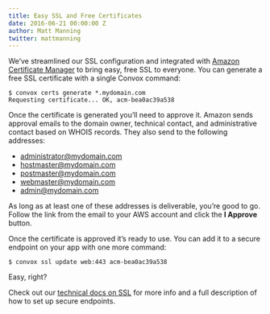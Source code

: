 ```yaml
---
title: Easy SSL and Free Certificates
date: 2016-06-21 00:00:00 Z
author: Matt Manning
twitter: mattmanning
---
```


We’ve streamlined our SSL configuration and integrated with [Amazon Certificate Manager](https://aws.amazon.com/certificate-manager/) to bring easy, free SSL to everyone. You can generate a free SSL certificate with a single Convox command:

    $ convox certs generate *.mydomain.com
    Requesting certificate... OK, acm-bea0ac39a538

<!--more-->

Once the certificate is generated you’ll need to approve it. Amazon sends approval emails to the domain owner, technical contact, and administrative contact based on WHOIS records. They also send to the following addresses:

* administrator@mydomain.com
* hostmaster@mydomain.com
* postmaster@mydomain.com
* webmaster@mydomain.com
* admin@mydomain.com

As long as at least one of these addresses is deliverable, you’re good to go. Follow the link from the email to your AWS account and click the **I Approve** button.

Once the certificate is approved it’s ready to use. You can add it to a secure endpoint on your app with one more command:

    $ convox ssl update web:443 acm-bea0ac39a538

Easy, right?

Check out our [technical docs on SSL](https://convox.com/docs/ssl) for more info and a full description of how to set up secure endpoints.
